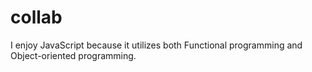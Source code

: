 # collab

I enjoy JavaScript because it utilizes both Functional programming and Object-oriented programming.
